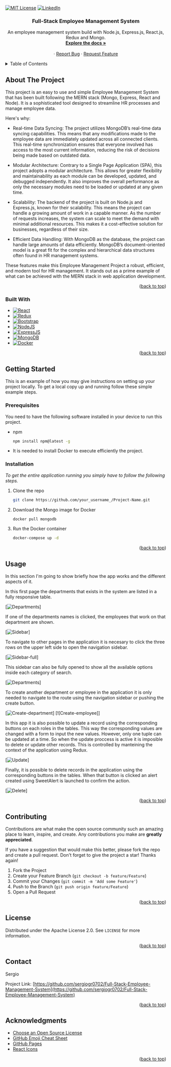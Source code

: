 <a name="readme-top"></a>

[![MIT License][license-shield]][license-url]
[![LinkedIn][linkedin-shield]][linkedin-url]

<!-- PROJECT LOGO -->
<div align="center">
  <h3 align="center">Full-Stack Employee Management System</h3>

  <p align="center">
    An employee management system build with Node.js, Express.js, React.js, Redux and Mongo.
    <br />
    <a href="https://github.com/othneildrew/Best-README-Template"><strong>Explore the docs »</strong></a>
    <br />
    <br />
    ·
    <a href="https://github.com/othneildrew/Best-README-Template/issues">Report Bug</a>
    ·
    <a href="https://github.com/othneildrew/Best-README-Template/issues">Request Feature</a>
  </p>
</div>



<!-- TABLE OF CONTENTS -->
<details>
  <summary>Table of Contents</summary>
  <ol>
    <li>
      <a href="#about-the-project">About The Project</a>
      <ul>
        <li><a href="#built-with">Built With</a></li>
      </ul>
    </li>
    <li>
      <a href="#getting-started">Getting Started</a>
      <ul>
        <li><a href="#prerequisites">Prerequisites</a></li>
        <li><a href="#installation">Installation</a></li>
      </ul>
    </li>
    <li><a href="#usage">Usage</a></li>
    <li><a href="#contributing">Contributing</a></li>
    <li><a href="#license">License</a></li>
    <li><a href="#contact">Contact</a></li>
    <li><a href="#acknowledgments">Acknowledgments</a></li>
  </ol>
</details>



<!-- ABOUT THE PROJECT -->
## About The Project

This project is an easy to use and simple Employee Management System that has been built following the MERN stack (Mongo, Express, React and Node). 
It is a sophisticated tool designed to streamline HR processes and manage employee data. 

Here's why:

* Real-time Data Syncing: The project utilizes MongoDB’s real-time data syncing capabilities. This means that any modifications made to the employee data are immediately updated across all connected clients. This real-time synchronization ensures that everyone involved has access to the most current information, reducing the risk of decisions being made based on outdated data.

* Modular Architecture: Contrary to a Single Page Application (SPA), this project adopts a modular architecture. This allows for greater flexibility and maintainability as each module can be developed, updated, and debugged independently. It also improves the overall performance as only the necessary modules need to be loaded or updated at any given time.

* Scalability: The backend of the project is built on Node.js and Express.js, known for their scalability. This means the project can handle a growing amount of work in a capable manner. As the number of requests increases, the system can scale to meet the demand with minimal additional resources. This makes it a cost-effective solution for businesses, regardless of their size.

* Efficient Data Handling: With MongoDB as the database, the project can handle large amounts of data efficiently. MongoDB’s document-oriented model is a great fit for the complex and hierarchical data structures often found in HR management systems.

These features make this Employee Management Project a robust, efficient, and modern tool for HR management. It stands out as a prime example of what can be achieved with the MERN stack in web application development.


<p align="right">(<a href="#readme-top">back to top</a>)</p>



### Built With

* [![React][React.js]][React-url]
* [![Redux]][Redux-url]
* [![Bootstrap][Bootstrap.com]][Bootstrap-url]
* [![NodeJS]][Node-url]
* [![ExpressJS]][Express-url]
* [![MongoDB]][Mongo-url]
* [![Docker]][Docker-url]

<p align="right">(<a href="#readme-top">back to top</a>)</p>



<!-- GETTING STARTED -->
## Getting Started

This is an example of how you may give instructions on setting up your project locally.
To get a local copy up and running follow these simple example steps.

### Prerequisites

You need to have the following software installed in your device to run this project.
* npm
  ```sh
  npm install npm@latest -g
  ```

* It is needed to install Docker to execute efficiently the project. 

### Installation

_To get the entire application running you simply have to follow the following steps._

1. Clone the repo
   ```sh
   git clone https://github.com/your_username_/Project-Name.git
   ```
2. Download the Mongo image for Docker
   ```sh
   docker pull mongodb
   ```
3. Run the Docker container
   ```sh
   docker-compose up -d
   ```

<p align="right">(<a href="#readme-top">back to top</a>)</p>



<!-- USAGE EXAMPLES -->
## Usage

In this section I'm going to show briefly how the app works and the different aspects of it.

In this first page the departments that exists in the system are listed in a fully responsive table.

[![Departments]]

If one of the departments names is clicked, the employees that work on that department are shown.

[![Sidebar]]

To navigate to other pages in the application it is necesary to click the three rows on the upper left side to open the navigation sidebar.

[![Sidebar-full]]

This sidebar can also be fully opened to show all the available options inside each category of search.

[![Departments]]

To create another department or employee in the application it is only needed to navigate to the route using the navigation sidebar or pushing the create button.

[![Create-department]]
[![Create-employee]]

In this app it is also possible to update a record using the corresponding buttons on each roles in the tables. 
This way the corresponding values are changed with a form to input the new values.
However, only one tuple can be updated at a time. So when the update proccess is active it is imposible to delete or update other records.
This is controlled by manteining the context of the application using Redux.

[![Update]]

Finally, it is possible to delete records in the application using the corresponding buttons in the tables.
When that button is clicked an alert created using SweetAlert is launched to confirm the action.

[![Delete]]


<p align="right">(<a href="#readme-top">back to top</a>)</p>


<!-- CONTRIBUTING -->
## Contributing

Contributions are what make the open source community such an amazing place to learn, inspire, and create. Any contributions you make are **greatly appreciated**.

If you have a suggestion that would make this better, please fork the repo and create a pull request.
Don't forget to give the project a star! Thanks again!

1. Fork the Project
2. Create your Feature Branch (`git checkout -b feature/Feature`)
3. Commit your Changes (`git commit -m 'Add some Feature'`)
4. Push to the Branch (`git push origin feature/Feature`)
5. Open a Pull Request

<p align="right">(<a href="#readme-top">back to top</a>)</p>



<!-- LICENSE -->
## License

Distributed under the Apache License 2.0. See `LICENSE` for more information.

<p align="right">(<a href="#readme-top">back to top</a>)</p>



<!-- CONTACT -->
## Contact

Sergio

Project Link: [https://github.com/sergiogr0702/Full-Stack-Employee-Management-System](https://github.com/sergiogr0702/Full-Stack-Employee-Management-System)

<p align="right">(<a href="#readme-top">back to top</a>)</p>



<!-- ACKNOWLEDGMENTS -->
## Acknowledgments

* [Choose an Open Source License](https://choosealicense.com)
* [GitHub Emoji Cheat Sheet](https://www.webpagefx.com/tools/emoji-cheat-sheet)
* [GitHub Pages](https://pages.github.com)
* [React Icons](https://react-icons.github.io/react-icons/search)

<p align="right">(<a href="#readme-top">back to top</a>)</p>



<!-- MARKDOWN LINKS & IMAGES -->
<!-- https://www.markdownguide.org/basic-syntax/#reference-style-links -->
[license-shield]: https://img.shields.io/github/license/othneildrew/Best-README-Template.svg?style=for-the-badge
[license-url]: https://github.com/sergiogr0702/Full-Stack-Employee-Management-System/blob/main/LICENSE
[linkedin-shield]: https://img.shields.io/badge/-LinkedIn-black.svg?style=for-the-badge&logo=linkedin&colorB=555
[linkedin-url]: https://www.linkedin.com/in/sergio-gonzalez-rivera-254baa236/
[React.js]: https://img.shields.io/badge/React-20232A?style=for-the-badge&logo=react&logoColor=61DAFB
[React-url]: https://reactjs.org/
[Bootstrap.com]: https://img.shields.io/badge/Bootstrap-563D7C?style=for-the-badge&logo=bootstrap&logoColor=white
[Bootstrap-url]: https://getbootstrap.com
[MongoDB]: https://img.shields.io/badge/MongoDB-%234ea94b.svg?style=for-the-badge&logo=mongodb&logoColor=white
[Mongo-url]: https://www.mongodb.com/
[NodeJS]: https://img.shields.io/badge/node.js-6DA55F?style=for-the-badge&logo=node.js&logoColor=white
[Node-url]: https://nodejs.org/
[ExpressJS]: https://img.shields.io/badge/express.js-%23404d59.svg?style=for-the-badge&logo=express&logoColor=%2361DAFB
[Express-url]: https://expressjs.com/
[Redux]: https://img.shields.io/badge/redux-%23593d88.svg?style=for-the-badge&logo=redux&logoColor=white
[Redux-url]: https://redux.js.org/
[Docker]: https://img.shields.io/badge/docker-%230db7ed.svg?style=for-the-badge&logo=docker&logoColor=white
[Docker-url]: https://www.docker.com/

[Departments]: https://github.com/sergiogr0702/Full-Stack-Employee-Management-System/blob/main/images/departments
[Create-department]: https://github.com/sergiogr0702/Full-Stack-Employee-Management-System/blob/main/images/create-department
[Create-employees]: https://github.com/sergiogr0702/Full-Stack-Employee-Management-System/blob/main/images/create-employees
[Delete]: https://github.com/sergiogr0702/Full-Stack-Employee-Management-System/blob/main/images/delete
[Department-employees]: https://github.com/sergiogr0702/Full-Stack-Employee-Management-System/blob/main/images/department-employees
[Sidebar]: https://github.com/sergiogr0702/Full-Stack-Employee-Management-System/blob/main/images/sidebar
[Sidebar-full]: https://github.com/sergiogr0702/Full-Stack-Employee-Management-System/blob/main/images/sidebar-full
[Update]: https://github.com/sergiogr0702/Full-Stack-Employee-Management-System/blob/main/images/update
